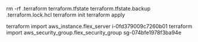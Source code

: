 rm -rf .terraform terraform.tfstate terraform.tfstate.backup .terraform.lock.hcl
terraform init
terraform apply

terraform import aws_instance.flex_server i-0fd379009c7260b01
terraform import aws_security_group.flex_security_group sg-074bfe1978f3ba94e
